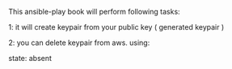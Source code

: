 This ansible-play book will perform following tasks:


1: it will create keypair from your public key ( generated keypair ) 

2: you can delete keypair from aws. using:

state: absent 
